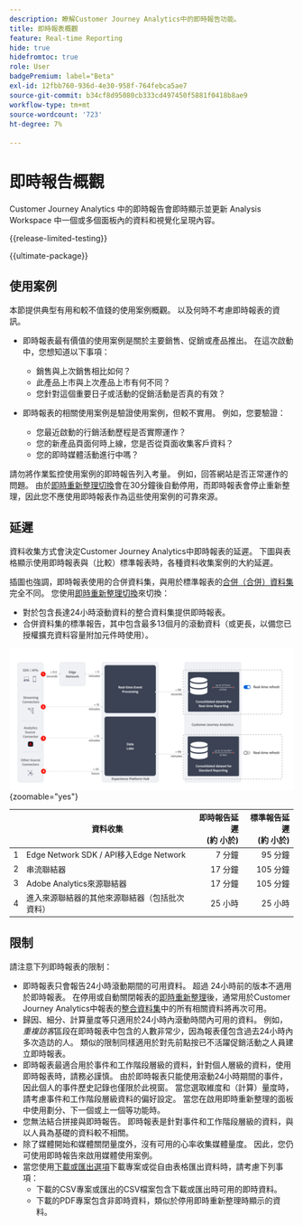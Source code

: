 ```yaml
---
description: 瞭解Customer Journey Analytics中的即時報告功能。
title: 即時報表概觀
feature: Real-time Reporting
hide: true
hidefromtoc: true
role: User
badgePremium: label="Beta"
exl-id: 12fbb760-936d-4e30-958f-764febca5ae7
source-git-commit: b34cf8d95080cb333cd497450f5881f0418b8ae9
workflow-type: tm+mt
source-wordcount: '723'
ht-degree: 7%

---
```


# 即時報告概觀

Customer Journey Analytics 中的即時報告會即時顯示並更新 Analysis Workspace 中一個或多個面板內的資料和視覺化呈現內容。

{{release-limited-testing}}

{{ultimate-package}}

## 使用案例

本節提供典型有用和較不值錢的使用案例概觀。 以及何時不考慮即時報表的資訊。

* 即時報表最有價值的使用案例是關於主要銷售、促銷或產品推出。
在這次啟動中，您想知道以下事項：

   * 銷售與上次銷售相比如何？
   * 此產品上市與上次產品上市有何不同？
   * 您針對這個重要日子或活動的促銷活動是否真的有效？

* 即時報表的相關使用案例是驗證使用案例，但較不實用。
例如，您要驗證：

   * 您最近啟動的行銷活動歷程是否實際運作？
   * 您的新產品頁面何時上線，您是否從頁面收集客戶資料？
   * 您的即時媒體活動進行中嗎？

請勿將作業監控使用案例的即時報告列入考量。 例如，回答網站是否正常運作的問題。 由於[即時重新整理切換](use-real-time.md)會在30分鐘後自動停用，而即時報表會停止重新整理，因此您不應使用即時報表作為這些使用案例的可靠來源。


## 延遲

資料收集方式會決定Customer Journey Analytics中即時報表的延遲。 下圖與表格顯示使用即時報表與（比較）標準報表時，各種資料收集案例的大約延遲。

插圖也強調，即時報表使用的合併資料集，與用於標準報表的[合併（合併）資料集](/help/connections/combined-dataset.md)完全不同。 您使用[即時重新整理切換](use-real-time.md)來切換：

* 對於包含長達24小時滾動資料的整合資料集提供即時報表。
* 合併資料集的標準報告，其中包含最多13個月的滾動資料（或更長，以備您已授權擴充資料容量附加元件時使用）。

![即時報告](assets/real-time-reporting-latencies.svg){zoomable="yes"}

| | 資料收集 | 即時報告延遲<br/> (約 小於) | 標準報告延遲<br/> (約 小於) |
|:---:|---|--:|--:|
| 1 | Edge Network SDK / API移入Edge Network | 7 分鐘 | 95 分鐘 |
| 2 | 串流聯結器 | 17 分鐘 | 105 分鐘 |
| 3 | Adobe Analytics來源聯結器 | 17 分鐘 | 105 分鐘 |
| 4 | 進入來源聯結器的其他來源聯結器（包括批次資料） | 25 小時 | 25 小時 |


## 限制

請注意下列即時報表的限制：

* 即時報表只會報告24小時滾動期間的可用資料。 超過   24小時前的版本不適用於即時報表。 在停用或自動關閉報表的[即時重新整理](use-real-time.md)後，通常用於Customer Journey Analytics中報表的[整合資料集](/help/connections/combined-dataset.md)中的所有相關資料將再次可用。
* 歸因、細分、計算量度等只適用於24小時內滾動時間內可用的資料。 例如，*重複訪客*&#x200B;區段在即時報表中包含的人數非常少，因為報表僅包含過去24小時內多次造訪的人。 類似的限制同樣適用於對先前點按已不活躍促銷活動之人員建立即時報表。
* 即時報表最適合用於事件和工作階段層級的資料，針對個人層級的資料，使用即時報表時，請務必謹慎。 由於即時報表只能使用滾動24小時期間的事件，因此個人的事件歷史記錄也僅限於此視窗。 當您選取維度和（計算）量度時，請考慮事件和工作階段層級資料的偏好設定。 當您在啟用即時重新整理的面板中使用劃分、下一個或上一個等功能時。
* 您無法結合拼接與即時報告。 即時報表是針對事件和工作階段層級的資料，與以人員為基礎的資料較不相關。
* 除了媒體開始和媒體關閉量度外，沒有可用的心率收集媒體量度。 因此，您仍可使用即時報告來啟用媒體使用案例。
* 當您使用[下載或匯出選項](/help/analysis-workspace/export/download-send.md)下載專案或從自由表格匯出資料時，請考慮下列事項：
   * 下載的CSV專案或匯出的CSV檔案包含下載或匯出時可用的即時資料。
   * 下載的PDF專案包含非即時資料，類似於停用即時重新整理時顯示的資料。
